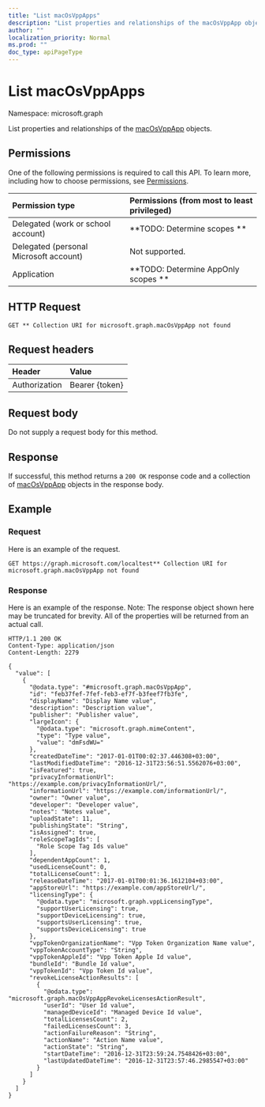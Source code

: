 ```yaml
---
title: "List macOsVppApps"
description: "List properties and relationships of the macOsVppApp objects."
author: ""
localization_priority: Normal
ms.prod: ""
doc_type: apiPageType
---
```


# List macOsVppApps

Namespace: microsoft.graph

List properties and relationships of the [macOsVppApp](../resources/macosvppapp.md) objects.

## Permissions
One of the following permissions is required to call this API. To learn more, including how to choose permissions, see [Permissions](/concepts/permissions-reference.md).

|Permission type|Permissions (from most to least privileged)|
|:---|:---|
|Delegated (work or school account)|**TODO: Determine scopes **|
|Delegated (personal Microsoft account)|Not supported.|
|Application|**TODO: Determine AppOnly scopes **|

## HTTP Request
<!-- {
  "blockType": "ignored"
}
-->
``` http
GET ** Collection URI for microsoft.graph.macOsVppApp not found
```

## Request headers
|Header|Value|
|:---|:---|
|Authorization|Bearer {token}|

## Request body
Do not supply a request body for this method.

## Response
If successful, this method returns a `200 OK` response code and a collection of [macOsVppApp](../resources/macosvppapp.md) objects in the response body.

## Example

### Request
Here is an example of the request.
<!-- {
  "blockType": "request",
  "name": "get_macosvppapp"
}
-->
``` http
GET https://graph.microsoft.com/localtest** Collection URI for microsoft.graph.macOsVppApp not found
```

### Response
Here is an example of the response. Note: The response object shown here may be truncated for brevity. All of the properties will be returned from an actual call.
<!-- {
  "blockType": "response",
  "truncated": true,
  "@odata.type": "collection(microsoft.graph.macosvppapp)"
}
-->
``` http
HTTP/1.1 200 OK
Content-Type: application/json
Content-Length: 2279

{
  "value": [
    {
      "@odata.type": "#microsoft.graph.macOsVppApp",
      "id": "feb37fef-7fef-feb3-ef7f-b3feef7fb3fe",
      "displayName": "Display Name value",
      "description": "Description value",
      "publisher": "Publisher value",
      "largeIcon": {
        "@odata.type": "microsoft.graph.mimeContent",
        "type": "Type value",
        "value": "dmFsdWU="
      },
      "createdDateTime": "2017-01-01T00:02:37.446308+03:00",
      "lastModifiedDateTime": "2016-12-31T23:56:51.5562076+03:00",
      "isFeatured": true,
      "privacyInformationUrl": "https://example.com/privacyInformationUrl/",
      "informationUrl": "https://example.com/informationUrl/",
      "owner": "Owner value",
      "developer": "Developer value",
      "notes": "Notes value",
      "uploadState": 11,
      "publishingState": "String",
      "isAssigned": true,
      "roleScopeTagIds": [
        "Role Scope Tag Ids value"
      ],
      "dependentAppCount": 1,
      "usedLicenseCount": 0,
      "totalLicenseCount": 1,
      "releaseDateTime": "2017-01-01T00:01:36.1612104+03:00",
      "appStoreUrl": "https://example.com/appStoreUrl/",
      "licensingType": {
        "@odata.type": "microsoft.graph.vppLicensingType",
        "supportUserLicensing": true,
        "supportDeviceLicensing": true,
        "supportsUserLicensing": true,
        "supportsDeviceLicensing": true
      },
      "vppTokenOrganizationName": "Vpp Token Organization Name value",
      "vppTokenAccountType": "String",
      "vppTokenAppleId": "Vpp Token Apple Id value",
      "bundleId": "Bundle Id value",
      "vppTokenId": "Vpp Token Id value",
      "revokeLicenseActionResults": [
        {
          "@odata.type": "microsoft.graph.macOsVppAppRevokeLicensesActionResult",
          "userId": "User Id value",
          "managedDeviceId": "Managed Device Id value",
          "totalLicensesCount": 2,
          "failedLicensesCount": 3,
          "actionFailureReason": "String",
          "actionName": "Action Name value",
          "actionState": "String",
          "startDateTime": "2016-12-31T23:59:24.7548426+03:00",
          "lastUpdatedDateTime": "2016-12-31T23:57:46.2985547+03:00"
        }
      ]
    }
  ]
}
```

